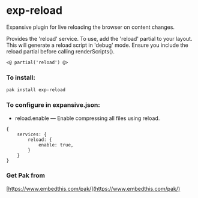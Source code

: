 # exp-reload

Expansive plugin for live reloading the browser on content changes.

Provides the 'reload' service. To use, add the 'reload' partial to
your layout. This will generate a reload script in 'debug' mode.
Ensure you include the reload partial before calling renderScripts().

    <@ partial('reload') @>

### To install:

    pak install exp-reload

### To configure in expansive.json:

- reload.enable &mdash; Enable compressing all files using reload.

```
{
    services: {
        reload: {
            enable: true,
        }
    }
}
```

### Get Pak from

[https://www.embedthis.com/pak/](https://www.embedthis.com/pak/)
